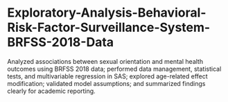# Exploratory-Analysis-Behavioral-Risk-Factor-Surveillance-System-BRFSS-2018-Data
Analyzed associations between sexual orientation and mental health outcomes using BRFSS 2018 data; performed data management, statistical tests, and multivariable regression in SAS; explored age-related effect modification; validated model assumptions; and summarized findings clearly for academic reporting.
